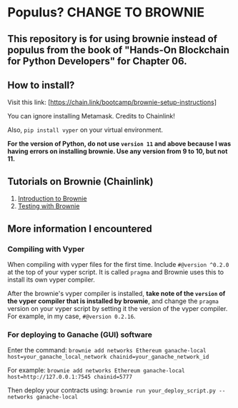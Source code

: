 # Populus? CHANGE TO BROWNIE

## This repository is for using brownie instead of populus from the book of "Hands-On Blockchain for Python Developers" for Chapter 06.

## How to install?
Visit this link: [https://chain.link/bootcamp/brownie-setup-instructions]

You can ignore installing Metamask. Credits to Chainlink!

Also, `pip install vyper` on your virtual environment.

__For the version of Python, do not use `version 11` and above because I was having errors on installing brownie. Use any version from 9 to 10, but not 11.__

## Tutorials on Brownie (Chainlink)
1. [Introduction to Brownie](https://youtu.be/JrYdDkpOzyQ)
2. [Testing with Brownie](https://youtu.be/uR3VKVQtYhQ)

## More information I encountered

### Compiling with Vyper
When compiling with vyper files for the first time. Include `#@version ^0.2.0` at the top of your vyper script. It is called `pragma` and Brownie uses this to install its own vyper compiler.

After the brownie's vyper compiler is installed, __take note of the `version` of the vyper compiler that is installed by brownie__, and change the `pragma `version on your vyper script by setting it the version of the vyper compiler. For example, in my case, `#@version 0.2.16`.

### For deploying to Ganache (GUI) software
Enter the command: `brownie add networks Ethereum ganache-local host=your_ganache_local_network chainid=your_ganache_network_id`

For example: `brownie add networks Ethereum ganache-local host=http://127.0.0.1:7545 chainid=5777`

Then deploy your contracts using: `brownie run your_deploy_script.py --networks ganache-local`
